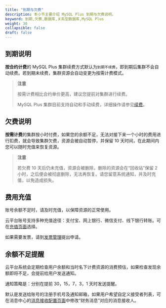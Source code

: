 ```yaml
---
title: "到期与欠费"
description: 本小节主要介绍 MySQL Plus 到期与欠费说明。 
keyword: 到期,欠费,数据库,关系型数据库,MySQL Plus 
weight: 30
collapsible: false
draft: false
---
```


## 到期说明

**按合约计费**的 MySQL Plus 集群续费方式默认为`到期不续费`，即到期后集群不会自动续费。若到期未续费，集群资源会自动变更为按需计费模式。  

> **注意**
> 
> 按需计费相比合约单价更高，建议您提前对集群进行续费。
> 
> MySQL Plus 集群目前支持自动和手动续费，详细操作请参见[续费](../../manual/cluster_lifecycle/renew_manual)。

## 欠费说明

**按需计费**的集群按小时付费，如果您的余额不足，无法对接下来一个小时的费用进行扣费，就会导致集群欠费，资源会被自动暂停，并保留 10 天时间，在此期间内您可以随时充值来恢复资源。

> **注意**
> 
> 若欠费 10 天后仍未充值，资源会被删除，删除的资源会在“回收站”保留 2 小时，之后便会被彻底删除，无法再恢复。请您留意系统通知，并及时充值，以免造成损失。

## 费用充值

账号余额不足时，请及时充值，以保障资源的正常使用。

云平台账号支持多种充值途径：支付宝、网上银行、微信支付、线下银行转账。可在[充值页面](https://console.qingcloud.com/finance/wallet/)选择。

如果需要发票，请到[发票管理](https://console.qingcloud.com/finance/invoices/)提出申请。

## 余额不足提醒

云平台系统会定期检查用户余额和当时名下计费资源的消费预估，如果检查发现余额即将不足，会提前给用户发送通知。

通知策略是：分别在提前 30，15，7，3，1 天时发送提醒。

默认是发送给账号的注册手机号及通知邮箱，如果用户希望自定义接受者列表，可在消息中心的[消息接收配置页面](https://console.qingcloud.com/notify/receiveConfig)中修改“财务消息”对应的消息接收人。
